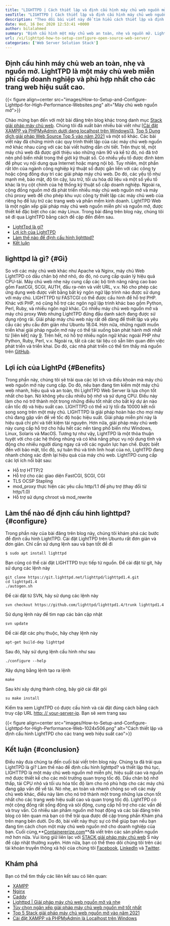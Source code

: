```yaml
---
title: "LIGHTTPD | Cách thiết lập và định cấu hình máy chủ web nguồn mở " 
seoTitle: "LIGHTTPD | Cách thiết lập và định cấu hình máy chủ web nguồn mở" 
description: "Theo dõi bài viết này để tìm hiểu cách thiết lập và định cấu hình máy chủ web nguồn mở. LightTPD là một máy chủ web tuân thủ đi kèm với điều khiển tải CPU mạnh mẽ." 
date: Wed, 16 Dec 2020 12:53:41 +0000
author: bilalahmed
summary: "Định cấu hình một máy chủ web an toàn, nhẹ và nguồn mở. LightTPD là một máy chủ web miễn phí cấp doanh nghiệp và phù hợp nhất cho các trang web hiệu suất cao." 
url: /vi/lighttpd-how-to-setup-configure-open-source-web-server/
categories: ['Web Server Solution Stack']
---
```


## Định cấu hình máy chủ web an toàn, nhẹ và nguồn mở. LightTPD là một máy chủ web miễn phí cấp doanh nghiệp và phù hợp nhất cho các trang web hiệu suất cao.

{{< figure align=center src="images/How-to-Setup-and-Configure-Lighttpd-for-High-Performance-Websites.png" alt="Máy chủ web nguồn mở">}}

Chào mừng bạn đến với một bài đăng trên blog khác trong danh mục [Stack giải pháp máy chủ web][1]. Chúng tôi đã xuất bản nhiều bài viết như [[Cài đặt XAMPP và PHPMyAdmin dưới dạng localhost trên Windows][2]][3], [Top 5 Dung dịch giải pháp Web Source Top 5 vào năm 2021][4] và một số khác. Các bài viết này đã chứng minh các quy trình thiết lập của các máy chủ web nguồn mở khác nhau cùng với các bài viết hướng dẫn chi tiết. Trên thực tế, một máy chủ web đã được giới thiệu vào những năm 90 và kể từ đó, nó đã trở nên phổ biến nhất trong thế giới kỹ thuật số. Có nhiều yếu tố được đính kèm để phục vụ nội dung qua Internet hoặc mạng nội bộ. Tuy nhiên, một phần rất lớn của ngành công nghiệp kỹ thuật số được gắn liền với các công ty hoặc cộng đồng duy trì các giải pháp máy chủ web. Do đó, các yếu tố như mạnh mẽ, bảo mật, độ tin cậy, lưu trữ, tối ưu hóa dữ liệu và một số yếu tố khác là trụ cột chính của hệ thống kỹ thuật số cấp doanh nghiệp.
Ngoài ra, cộng đồng nguồn mở đã phát triển nhiều máy chủ web nguồn mở và máy chủ proxy web để cho phép khu vực công ty thiết lập các máy chủ web của riêng họ để lưu trữ các trang web và phần mềm kinh doanh. LightTPD Web là một ngăn xếp giải pháp máy chủ web nguồn miễn phí và nguồn mở, được thiết kế đặc biệt cho các máy Linux. Trong bài đăng trên blog này, chúng tôi sẽ đi qua LightTPD bằng cách đề cập đến điểm sau.
  * [LightTpd là gì?][5]
  * [Lợi ích của LightTPD][6]
  * [Làm thế nào để định cấu hình lighttpd?][7]
  * [Kết luận][8]

## lighttpd là gì?   {#Gì}
So với các máy chủ web khác như Apache và Nginx, máy chủ Web LightTPD có dấu chân bộ nhớ nhỏ, do đó, nó cung cấp quản lý hiệu quả CPU-tải. Máy chủ web nhẹ này cung cấp các bộ tính năng nâng cao bao gồm FastCGI, SCGI, AUTH, đầu ra-nén và viết URL, v.v. Nó cho phép các ứng dụng web được viết bằng bất kỳ ngôn ngữ lập trình nào được sử dụng với máy chủ. LIGHTTPD từ FASTCGI có thể được cấu hình để hỗ trợ PHP. Khác với PHP, nó cũng hỗ trợ các ngôn ngữ lập trình khác bao gồm Python, Perl, Ruby, và nhiều ngôn ngữ khác.
Có nhiều máy chủ web nguồn mở và máy chủ proxy Web nhưng LightTPD đứng đầu danh sách đang được sử dụng rộng rãi. Giải pháp máy chủ web này rất dễ dàng để thiết lập và yêu cầu các yêu cầu đơn giản như Ubuntu 18.04. Hơn nữa, những người muốn triển khai giải pháp nguồn mở này có thể tải xuống bản phát hành mới nhất từ ​​[liên kết] này [9]. Trên hết, nó hỗ trợ nhiều ngôn ngữ khác ngoài PHP như Python, Ruby, Perl, v.v. Ngoài ra, tất cả các tài liệu có sẵn liên quan đến việc phát triển và triển khai. Do đó, các nhà phát triển có thể tìm thấy mã nguồn trên [GitHub][10].

## Lợi ích của LightPd   {#Benefits}
Trong phần này, chúng tôi sẽ trải qua các lợi ích và điều khoản mà máy chủ web nguồn mở này cung cấp. Do đó, nếu bạn đang tìm kiếm một máy chủ web nhanh, hiệu quả và an toàn, thì LightTPD Web Server là lựa chọn tốt nhất cho bạn. Nó không yêu cầu nhiều bộ nhớ và sử dụng CPU. Điều này làm cho nó trở thành một trong những điều tốt nhất cho bất kỳ dự án nào cần tốc độ và hiệu suất cao. LIGHTTPD có thể xử lý tối đa 10000 kết nối song song trên một máy chủ. LIGHTTPD là giải pháp hoàn hảo cho mọi máy chủ đang gặp vấn đề về tốc độ hoặc hiệu suất. Giải pháp miễn phí này là hiệu quả chi phí và tiết kiệm tài nguyên.
Hơn nữa, giải pháp máy chủ web này cung cấp hỗ trợ cho hầu hết các nền tảng phổ biến như Windows, Linux, Solaris và MacOS. Tương tự như vậy, LightTPD là một thỏa thuận tuyệt vời cho các hệ thống nhúng và có khả năng phục vụ nội dung tĩnh và động cho nhiều người dùng ngay cả với các nguồn lực hạn chế. Được biết đến với bảo mật, tốc độ, sự tuân thủ và tính linh hoạt của nó, LightTPD đang nhanh chóng xác định lại hiệu quả của máy chủ web.
LightTPD cung cấp các lợi ích nổi bật sau:
  * Hỗ trợ HTTP/2
  * Hỗ trợ cho các giao diện FastCGI, SCGI, CGI
  * TLS OCSP Stapling
  * mod_proxy thực hiện các yêu cầu http/1.1 để phụ trợ (thay đổi từ http/1.0)
  * Hỗ trợ sử dụng chroot và mod_rewrite

## Làm thế nào để định cấu hình lighttpd?   {#configure}
Trong phần này của bài đăng trên blog này, chúng tôi khám phá các bước để định cấu hình LightTPD. Cài đặt LightTPD trên Ubuntu rất đơn giản và đơn giản. Chỉ cần sử dụng lệnh sau và bạn tốt để đi
```
$ sudo apt install lighttpd
```
Bạn cũng có thể cài đặt LIGHTTPD trực tiếp từ nguồn. Để cài đặt từ git, hãy sử dụng các lệnh này
```
git clone https://git.lighttpd.net/lighttpd/lighttpd1.4.git
cd lighttpd1.4
./autogen.sh
```
Để cài đặt từ SVN, hãy sử dụng các lệnh này
```
svn checkout https://github.com/lighttpd/lighttpd1.4/trunk lighttpd1.4
```
Sử dụng lệnh này để tìm nạp các bản cập nhật
```
svn update
```
Để cài đặt các phụ thuộc, hãy chạy lệnh này
```
apt-get build-dep lighttpd
```
Sau đó, hãy sử dụng lệnh cấu hình như sau
```
./configure --help
```
Xây dựng bằng lệnh tạo ra lệnh
```
make
```
Sau khi xây dựng thành công, bây giờ cài đặt gói
```
su make install
```
Kiểm tra xem LightTPD có được cấu hình và cài đặt đúng cách bằng cách truy cập URL [http: // your-server-ip][11]. Bạn sẽ xem trang sau

{{< figure align=center src="images/How-to-Setup-and-Configure-Lighttpd-for-High-Performance-Web-1024x506.png" alt="Cách thiết lập và định cấu hình LightTPD cho các trang web hiệu suất cao">}}


## Kết luận   {#conclusion}
Điều này đưa chúng ta đến cuối bài viết trên blog này. Chúng ta đã trải qua LightTPD là gì? Làm thế nào để định cấu hình lighttpd? và thiết lập thủ tục. LIGHTTPD là một máy chủ web nguồn mở miễn phí, hiệu suất cao và nguồn mở được thiết kế cho các môi trường quan trọng tốc độ. Dấu chân bộ nhớ thấp, tải CPU nhỏ và tối ưu hóa tốc độ làm cho nó phù hợp cho các máy chủ đang gặp vấn đề về tải. Nó nhẹ, an toàn và nhanh chóng so với các máy chủ web khác, điều này làm cho nó trở thành một trong những lựa chọn tốt nhất cho các trang web hiệu suất cao và quan trọng tốc độ. LightTPD có một cộng đồng rất sống động và sôi động, cung cấp hỗ trợ cho các vấn đề và truy vấn. Có nhiều sản phẩm nguồn mở hoạt động và các bài đăng trên blog có liên quan mà bạn có thể trải qua được đề cập trong phần Khám phá trên mạng bên dưới. Do đó, bài viết này thực sự có thể giúp bạn nếu bạn đang tìm cách chọn một máy chủ web nguồn mở cho doanh nghiệp của bạn.
Cuối cùng,**[Containererize.com][12]**đã viết trên các sản phẩm nguồn mở hơn nữa. Vui lòng giữ liên lạc với [STACK giải pháp máy chủ web][1] S này để cập nhật thường xuyên. Hơn nữa, bạn có thể theo dõi chúng tôi trên các tài khoản truyền thông xã hội của chúng tôi [Facebook][13], [LinkedIn][14] và [Twitter][15].

## Khám phá
Bạn có thể tìm thấy các liên kết sau có liên quan:
  * [XAMPP][16]
  * [Nginx][17]
  * [Caddy][18]
  * [Lighttpd | Giải pháp máy chủ web nguồn mở và nhẹ][19]
  * [Tùy chọn ngăn xếp giải pháp máy chủ web nguồn mở tốt nhất][1]
  * [Top 5 Stack giải pháp máy chủ web nguồn mở vào năm 2021][4]
  * [Cài đặt XAMPP và PHPMyAdmin là Localhost trên Windows][2]

  
[1]: https://products.containerize.com/solution-stack/
[2]: https://blog.containerize.com/database-management-software/how-to-setup-xampp-and-phpmyadmin-as-localhost-on-windows/
[3]: https://blog.containerize.com/2020/12/16/setup-and-configure-lighttpd-web-server-for-high-performance-websites/
[4]: https://blog.containerize.com/2021/01/08/top-5-open-source-web-server-solution-stacks-in-2021/
[5]: #what
[6]: #benefits
[7]: #configure
[8]: #conclusion
[9]: http://www.lighttpd.net/download/
[10]: https://github.com/lighttpd/lighttpd1.4
[11]: http://your-server-ip/
[12]: https://www.containerize.com/
[13]: https://web.facebook.com/containerize
[14]: https://www.linkedin.com/company/containerize/
[15]: https://twitter.com/containerize_co
[16]: https://products.containerize.com/solution-stack/xampp/
[17]: https://products.containerize.com/solution-stack/nginx/
[18]: https://products.containerize.com/solution-stack/caddy/
[19]: https://products.containerize.com/solution-stack/lighttpd
